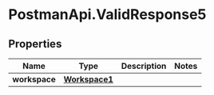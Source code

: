 # PostmanApi.ValidResponse5

## Properties

Name | Type | Description | Notes
------------ | ------------- | ------------- | -------------
**workspace** | [**Workspace1**](Workspace1.md) |  | 


